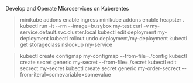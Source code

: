 Develop and Operate Microservices on  Kuberentes

> minikube addons enable ingress 
> minikube addons enable heapster 
. 
> kubectl run -it --rm --image=busybox  my-test
> curl -v my-service.default.svc.cluster.local
> kubectl edit deployment my-deployment
> kubectl rollout undo deployment/my-deployment
> kubectl get storageclass
> nslookup my-service

> kubectl create configmap my-configmap --from-file=./config
> kubectl create secret generic my-secret --from-file=./secret
> kubectl edit secrect my-secret
> kubectl create secret generic my-order-secrect --from-iteral=somevariable=somevalue


